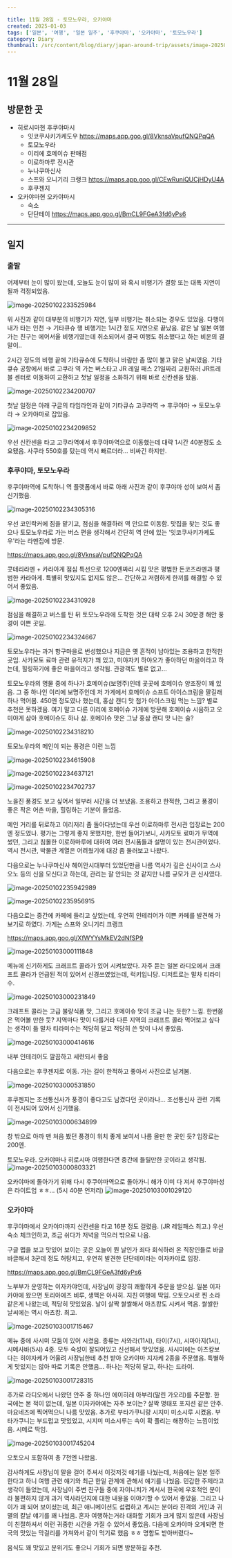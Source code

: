 ```yaml
---

title: 11월 28일 - 토모노우라, 오카야마
created: 2025-01-03
tags: ['일본', '여행', '일본 일주', '후쿠야마', '오카야마', '토모노우라']
category: Diary
thumbnail: /src/content/blog/diary/japan-around-trip/assets/image-20250103000803321.png
---
```


# 11월 28일

## 방문한 곳

- 히로시마현 후쿠야마시
  - 잇코쿠사키가케도우  https://maps.app.goo.gl/8VknsaVpufQNQPqQA
  - 토모노우라
  - 이리에 호메이슈 판매점
  - 이로하마루 전시관
  - 누나쿠마신사
  - 스프와 오니기리 크랭크 https://maps.app.goo.gl/CEwRuniQUCjHDyU4A
  - 후쿠젠지
- 오카야마현 오카야마시
  - 숙소
  - 단단테이 https://maps.app.goo.gl/BmCL9FGeA3fd6yPs6

---

## 일지

### 출발

어제부터 눈이 많이 왔는데, 오늘도 눈이 많이 와 혹시 비행기가 결항 또는 대폭 지연이 될까 걱정되었음.

![image-20250102233525984](assets/image-20250102233525984.png)

위 사진과 같이 대부분의 비행기가 지연, 일부 비행기는 취소되는 경우도 있었음. 
다행이 내가 타는 인천 → 기타큐슈 행 비행기는 1시간 정도 지연으로 끝났음. 같은 날 일본 여행가는 친구는 에어서울 비행기였는데 취소되어서 결국 여행도 취소했다고 하는 비운의 결말이..

2시간 정도의 비행 끝에 기타큐슈에 도착하니 바람만 좀 많이 불고 맑은 날씨였음. 
기타큐슈 공항에서 바로 고쿠라 역 가는 버스타고 JR 레일 패스 21일짜리 교환하러 JR트레블 센터로 이동하여 교환하고 첫날 일정을 소화하기 위해 바로 신칸센을 탔음.

![image-20250102234200707](assets/image-20250102234200707.png)

첫날 일정은 아래 구글의 타임라인과 같이 기타큐슈 고쿠라역 → 후쿠야마 → 토모노우라 → 오카야마로 잡았음.

![image-20250102234209852](assets/image-20250102234209852.png)

우선 신칸센을 타고 고쿠라역에서 후쿠야마역으로 이동했는데 대략 1시간 40분정도 소요됐음. 사쿠라 550호를 탔는데 역시 빠르더라… 비싸긴 하지만.

### 후쿠야마, 토모노우라

후쿠야마역에 도착하니 역 플랫폼에서 바로 아래 사진과 같이 후쿠야마 성이 보여서 좀 신기했음.

![image-20250102234305316](assets/image-20250102234305316.png)

우선 코인락커에 짐을 맡기고, 점심을 해결하러 역 안으로 이동함. 맛집을 찾는 것도 좋으나 토모노우라로 가는 버스 편을 생각해서 간단히 역 안에 있는 ‘잇코쿠사키가케도우'라는 라멘집에 방문.

 https://maps.app.goo.gl/8VknsaVpufQNQPqQA

콧테리라멘 + 카라아게 점심 특선으로 1200엔짜리 시킴 맛은 평범한 돈코츠라멘과 평범한 카라아게. 
특별히 맛있지도 없지도 않은… 간단하고 저렴하게 한끼를 해결할 수 있어서 좋았음.

![image-20250102234310928](assets/image-20250102234310928.png)

점심을 해결하고 버스를 탄 뒤 토모노우라에 도착한 것은 대략 오후 2시 30분경
해안 풍경이 이쁜 곳임.

![image-20250102234324667](assets/image-20250102234324667.png)

토모노우라는 과거 항구마을로 번성했으나 지금은 옛 흔적이 남아있는 조용하고 한적한 곳임. 
사카모토 료마 관련 유적지가 꽤 있고, 미야자키 하야오가 좋아하던 마을이라고 하는데, 힐링하기에 좋은 마을이라고 생각됨. 관광객도 별로 없고…

토모노우라의 명물 중에 하나가 호메이슈(보명주)인데 곳곳에 호메이슈 양조장이 꽤 있음. 
그 중 하나인 이리에 보명주인데 저 가게에서 호메이슈 소프트 아이스크림을 팔길래 하나 먹어봄.
450엔 정도였나 했는데, 홍삼 캔디 맛 첨가 아이스크림 먹는 느낌? 별로 추천은 못하겠음.
여기 말고 다른 이리에 호메이슈 가게에 방문해 호메이슈 시음하고 오미야게 삼아 호메이슈도 하나 삼.
호메이슈 맛은 그냥 홍삼 캔디 맛 나는 술?

![image-20250102234318210](assets/image-20250102234318210.png)

토모노우라의 메인이 되는 풍경은 이런 느낌

![image-20250102234615908](assets/image-20250102234615908.png)

![image-20250102234637121](assets/image-20250102234637121.png)

![image-20250102234702737](assets/image-20250102234702737.png)

노을진 풍경도 보고 싶어서 일부러 시간을 더 보냈음.
조용하고 한적한, 그리고 풍경이 좋은 작은 어촌 마을, 힐링하는 기분이 들었음.

메인 거리를 뒤로하고 이리저리 좀 돌아다녔는데 우선 이로하마루 전시관
입장료는 200엔 정도였나. 평가는 그렇게 좋지 못했지만, 한번 들어가보니, 사카모토 료마가 무역에 썼던, 그리고 침몰한 이로하마루에 대하여 여러 전시품들과 설명이 있는 전시관이었다. 
역시 전시관, 박물관 계열은 어려웠기에 대강 좀 둘러보고 나왔다. 

다음으로는 누나쿠마신사
헤이안시대부터 있었던만큼 나름 역사가 깊은 신사이고 스사오노 등의 신을 모신다고 하는데, 관리는 잘 안되는 것 같지만 나름 규모가 큰 신사였다.

![image-20250102235942989](assets/image-20250102235942989.png)

![image-20250102235956915](assets/image-20250102235956915.png)

다음으로는 중간에 카페에 들리고 싶었는데, 우연히 인테리어가 이쁜 카페를 발견해 가보기로 하였다.
가게는 스프와 오니기리 크랭크

https://maps.app.goo.gl/XfWYYsMkEV2dNfSP9

![image-20250103000111848](assets/image-20250103000111848.png)

메뉴에 신기하게도 크래프트 콜라가 있어 시켜보았다. 
자주 듣는 일본 라디오에서 크래프트 콜라가 언급된 적이 있어서 신경쓰였었는데, 럭키입니당.
디저트로는 말차 티라미수.

![image-20250103000231849](assets/image-20250103000231849.png)

크래프트 콜라는 고급 불량식품 맛, 그리고 호메이슈 맛이 조금 나는 듯한? 느낌. 한번쯤은 먹어볼 만한 듯? 
지역마다 맛이 다를거라 다른 지역의 크래프트 콜라 먹어보고 싶다는 생각이 듦
말차 티라미수는 적당히 달고 적당히 쓴 맛이 나서 좋았음.

![image-20250103000414616](assets/image-20250103000414616.png)

내부 인테리어도 깔끔하고 세련되서 좋음

다음으로는 후쿠젠지로 이동.
가는 길이 한적하고 좋아서 사진으로 남겨봄. 

![image-20250103000531850](assets/image-20250103000531850.png)

후쿠젠지는 조선통신사가 풍경이 좋다고도 남겼다던 곳이라나...
조선통신사 관련 기록이 전시되어 있어서 신기했음.

![image-20250103000634899](assets/image-20250103000634899.png)

창 밖으로 아까 맨 처음 봤던 풍경이 위치 좋게 보여서 나름 올만 한 곳인 듯?
입장료는 200엔. 

토모노우라. 오카야마나 히로시마 여행한다면 중간에 들릴만한 곳이라고 생각됨.
![image-20250103000803321](assets/image-20250103000803321.png)

오카야마에 돌아가기 위해 다시 후쿠야마역으로 돌아가니 해가 이미 다 져서 후쿠야마성은 라이트업 ㅎㅎ... (5시 40분 언저리)
![image-20250103001029120](assets/image-20250103001029120.png)

### 오카야마

후쿠야마에서 오카야마까지 신칸센을 타고 16분 정도 걸렸음. (JR 레일패스 최고.)
우선 숙소 체크인하고, 조금 쉬다가 저녁을 먹으러 밖으로 나옴.

구글 맵을 보고 맛있어 보이는 곳은 오늘이 뭔 날인가 죄다 회식하러 온 직장인들로 바글바글해서 3군데 정도 허탕치고, 우연히 발견한 단단테이라는 이자카야로 입장.

https://maps.app.goo.gl/BmCL9FGeA3fd6yPs6

노부부가 운영하는 이자카야인데, 사장님이 굉장히 쾌활하게 주문을 받으심.
일본 이자카야에 왔으면 토리아에즈 비루, 생맥은 아사히. 지친 여행에 딱임.
오토오시로 찐 소라 같은게 나왔는데, 적당히 맛있었음. 
날이 살짝 쌀쌀해서 아츠캉도 시켜서 먹음. 쌀쌀한 날씨에는 역시 아츠캉. 최고.

![image-20250103001715467](assets/image-20250103001715467.png)

메뉴 중에 사시미 모둠이 있어 시켰음. 
종류는 사와라(11시), 타이(7시), 시마아지(1시), 시메사바(5시) 4종. 
모두 숙성이 잘되어있고 신선해서 맛있었음.
사시미에는 아츠캉보다는 히야자케가 어울려 사장님한테 추천 받아 오카야마 지자케 2종을 주문했음. 
특별하게 맛있지는 않아 따로 기록은 안했음... 하나는 적당히 달고, 하나는 드라이.

![image-20250103001728315](assets/image-20250103001728315.png)

추가로 라디오에서 나왔던 안주 중 하나인 에이히레 아부리(말린 가오리)를 주문함.
한국에는 본 적이 없는데, 일본 이자카야에는 자주 보이는? 살짝 명태포 포지션 같은 안주.
마요네즈에 찍어먹으니 나름 맛있음.
추가로 부타가쿠니랑 시지미 미소시루 시켰음. 
부타가쿠니는 부드럽고 맛있었고, 시지미 미소시루는 속이 확 풀리는 해장하는 느낌이었음. 시메로 딱임.

![image-20250103001745204](assets/image-20250103001745204.png)

오토오시 포함하여 총 7천엔 나왔음.

감사하게도 사장님이 말을 걸어 주셔서 이것저것 얘기를 나눴는데, 처음에는 일본 일주한다고 하니 여행 관련 얘기와 최근 한일 관계에 관해서 얘기를 나눴음. 
민감한 주제라고 생각이 들었는데, 사장님이 주변 친구들 중에 자이니치가 계서서 한국에 우호적인 분이라 불편하지 않게 과거 역사라던지에 대한 내용을 이야기할 수 있어서 좋았음.
그리고 나이가 꽤 되어 보이셨는데, 최근 애니메이션도 섭렵하고 계시는 분이라 진격의 거인과 귀멸의 칼날 얘기를 꽤 나눴음. 
혼자 여행하는거라 대화할 기회가 크게 많지 않은데 사장님이 친절하셔서 이런 귀중한 시간을 가질 수 있어서 좋았음.
다음에 오카야마 오게되면 한국의 맛있는 막걸리를 가져와서 같이 먹기로 했음 ㅎㅎ
명함도 받아버렸다~

음식도 꽤 맛있고 분위기도 좋으니 기회가 되면 방문하길 추천.

